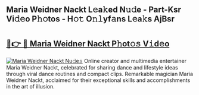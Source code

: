 ## Maria Weidner Nackt L𝚎a𝚔ed N𝚞𝚍e - Part-Ksr Vi𝚍𝚎o P𝚑𝚘tos - H𝚘𝚝 O𝚗𝚕yf𝚊ns L𝚎a𝚔s AjBsr

# <h2><a href="http://kf4eyap.oniu.top/?m=Maria+Weidner+Nackt">🔗👉 🔴 Maria Weidner Nackt P𝚑ot𝚘𝚜 V𝚒d𝚎o</a></h2>

[![Maria Weidner Nackt Nu𝚍e𝚜](https://i.imgur.com/0qMVB7G.gif)](http://kf4eyap.oniu.top/?m=Maria+Weidner+Nackt)
Online creator and multimedia entertainer Maria Weidner Nackt, celebrated for sharing dance and lifestyle ideas through viral dance routines and compact clips. Remarkable magician Maria Weidner Nackt, acclaimed for their exceptional skills and accomplishments in the art of illusion.  

